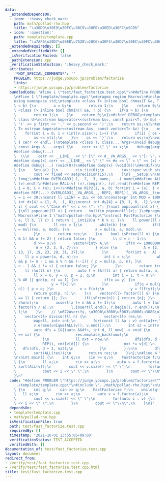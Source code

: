 ```yaml
---
data:
  _extendedDependsOn:
  - icon: ':heavy_check_mark:'
    path: math/pollad-rho.hpp
    title: "\u30DD\u30E9\u30FC\u30C9\u30FB\u30ED\u30FC\u6CD5"
  - icon: ':question:'
    path: template/template.cpp
    title: "\u7AF6\u30D7\u30ED\u7528\u30C6\u30F3\u30D7\u30EC\u30FC\u30C8"
  _extendedRequiredBy: []
  _extendedVerifiedWith: []
  _isVerificationFailed: false
  _pathExtension: cpp
  _verificationStatusIcon: ':heavy_check_mark:'
  attributes:
    '*NOT_SPECIAL_COMMENTS*': ''
    PROBLEM: https://judge.yosupo.jp/problem/factorize
    links:
    - https://judge.yosupo.jp/problem/factorize
  bundledCode: "#line 1 \"test/fast_factorize.test.cpp\"\n#define PROBLEM \"https://judge.yosupo.jp/problem/factorize\"\
    \n#line 1 \"template/template.cpp\"\n#pragma region Macros\n#include <bits/stdc++.h>\n\
    using namespace std;\ntemplate <class T> inline bool chmax(T &a, T b) {\n    if(a\
    \ < b) {\n        a = b;\n        return 1;\n    }\n    return 0;\n}\ntemplate\
    \ <class T> inline bool chmin(T &a, T b) {\n    if(a > b) {\n        a = b;\n\
    \        return 1;\n    }\n    return 0;\n}\n#ifdef DEBUG\ntemplate <class T,\
    \ class U>\nostream &operator<<(ostream &os, const pair<T, U> &p) {\n    os <<\
    \ '(' << p.first << ',' << p.second << ')';\n    return os;\n}\ntemplate <class\
    \ T> ostream &operator<<(ostream &os, const vector<T> &v) {\n    os << '{';\n\
    \    for(int i = 0; i < (int)v.size(); i++) {\n        if(i) { os << ','; }\n\
    \        os << v[i];\n    }\n    os << '}';\n    return os;\n}\nvoid debugg()\
    \ { cerr << endl; }\ntemplate <class T, class... Args>\nvoid debugg(const T &x,\
    \ const Args &... args) {\n    cerr << \" \" << x;\n    debugg(args...);\n}\n\
    #define debug(...)                                                           \
    \  \\\n    cerr << __LINE__ << \" [\" << #__VA_ARGS__ << \"]: \", debugg(__VA_ARGS__)\n\
    #define dump(x) cerr << __LINE__ << \" \" << #x << \" = \" << (x) << endl\n#else\n\
    #define debug(...) (void(0))\n#define dump(x) (void(0))\n#endif\n\nstruct Setup\
    \ {\n    Setup() {\n        cin.tie(0);\n        ios::sync_with_stdio(false);\n\
    \        cout << fixed << setprecision(15);\n    }\n} __Setup;\n\nusing ll = long\
    \ long;\n#define OVERLOAD3(_1, _2, _3, name, ...) name\n#define ALL(v) (v).begin(),\
    \ (v).end()\n#define RALL(v) (v).rbegin(), (v).rend()\n#define REP1(i, n) for(int\
    \ i = 0; i < (n); i++)\n#define REP2(i, a, b) for(int i = (a); i < int(b); i++)\n\
    #define REP(...) OVERLOAD3(__VA_ARGS__, REP2, REP1)(__VA_ARGS__)\nconst int INF\
    \ = 1 << 30;\nconst ll LLINF = 1LL << 60;\nconstexpr int MOD = 1000000007;\nconst\
    \ int dx[4] = {1, 0, -1, 0};\nconst int dy[4] = {0, 1, 0, -1};\n\nvoid Case(int\
    \ i) { cout << \"Case #\" << i << \": \"; }\nint popcount(int x) { return __builtin_popcount(x);\
    \ }\nll popcount(ll x) { return __builtin_popcountll(x); }\n#pragma endregion\
    \ Macros\n#line 1 \"math/pollad-rho.hpp\"\nstruct FastFactorize {\n    ll mul(ll\
    \ a, ll b, ll c) { return (__int128)a * b % c; }\n    ll power(ll a, ll b, ll\
    \ mod) {\n        ll res = 1;\n        while(b) {\n            if(b & 1) { res\
    \ = mul(res, a, mod); }\n            a = mul(a, a, mod);\n            b >>= 1;\n\
    \        }\n        return res;\n    }\n    bool isPrime(ll n) {\n        if(!(n\
    \ & 1) && n != 2) { return false; }\n        ll d = n - 1;\n        int s = __builtin_ctzll(d);\n\
    \        d >>= s;\n        vector<int> A;\n        if(n <= 1000000000) {\n   \
    \         A = {2, 3, 5, 7};\n        } else {\n            A = {2, 3, 5, 7, 11,\
    \ 13, 17, 19, 23, 29, 31, 37};\n        }\n        for(int a : A) {\n        \
    \    ll p = power(a, d, n);\n            int i = s;\n            while(p != 1\
    \ && p != n - 1 && a % n && (--i)) { p = mul(p, p, n); }\n            if(p !=\
    \ n - 1 && i != s) { return false; }\n        }\n        return true;\n    }\n\
    \    ll rho(ll n) {\n        auto f = [&](ll a) { return mul(a, a, n) + 1; };\n\
    \        ll x = 0, y = 0, p = 2, q;\n        int i = 1, t = 0;\n        while((t++)\
    \ % 40 || gcd(p, n) == 1) {\n            if(x == y) {\n                x = ++i;\n\
    \                y = f(x);\n            }\n            if(q = mul(p, abs(y - x),\
    \ n)) { p = q; }\n            x = f(x);\n            y = f(f(y));\n        }\n\
    \        return gcd(p, n);\n    }\n    vector<ll> factor(ll n) {\n        if(n\
    \ == 1) { return {}; }\n        if(isPrime(n)) { return {n}; }\n        ll a =\
    \ rho(n);\n        assert(a != n && a != 1);\n        auto l = factor(a), r =\
    \ factor(n / a);\n        l.insert(l.end(), r.begin(), r.end());\n        return\
    \ l;\n    }\n    // \u672Averify, \u30D0\u30B0\u3063\u3066\u308B\u304B\u3082\n\
    \    vector<ll> divisor(ll n) {\n        vector<ll> res;\n        auto v = factor(n);\n\
    \        map<ll, int> cnt;\n        for(const ll &a : v) cnt[a]++;\n        sort(ALL(v));\n\
    \        v.erase(unique(ALL(v)), v.end());\n        int sz = int(v.size());\n\n\
    \        auto dfs = [&](auto &&dfs, int d, ll now) -> void {\n            if(d\
    \ == sz) {\n                res.emplace_back(now);\n                return;\n\
    \            }\n            ll nxt = now;\n            dfs(dfs, d + 1, nxt);\n\
    \            REP(i, cnt[v[d]]) {\n                nxt *= v[d];\n             \
    \   dfs(dfs, d + 1, nxt);\n            }\n        };\n\n        dfs(dfs, 0, 1);\n\
    \        sort(ALL(res));\n        return res;\n    }\n};\n#line 4 \"test/fast_factorize.test.cpp\"\
    \n\nint main() {\n    int q;\n    cin >> q;\n    FastFactorize f;\n    while(q--)\
    \ {\n        ll a;\n        cin >> a;\n        auto v = f.factor(a);\n       \
    \ sort(ALL(v));\n        cout << v.size() << \" \";\n        for(auto i : v) {\n\
    \            cout << i << \" \";\n        }\n        cout << \"\\n\";\n    }\n\
    }\n"
  code: "#define PROBLEM \"https://judge.yosupo.jp/problem/factorize\"\n#include \"\
    ../template/template.cpp\"\n#include \"../math/pollad-rho.hpp\"\n\nint main()\
    \ {\n    int q;\n    cin >> q;\n    FastFactorize f;\n    while(q--) {\n     \
    \   ll a;\n        cin >> a;\n        auto v = f.factor(a);\n        sort(ALL(v));\n\
    \        cout << v.size() << \" \";\n        for(auto i : v) {\n            cout\
    \ << i << \" \";\n        }\n        cout << \"\\n\";\n    }\n}"
  dependsOn:
  - template/template.cpp
  - math/pollad-rho.hpp
  isVerificationFile: true
  path: test/fast_factorize.test.cpp
  requiredBy: []
  timestamp: '2021-10-01 13:55:05+09:00'
  verificationStatus: TEST_ACCEPTED
  verifiedWith: []
documentation_of: test/fast_factorize.test.cpp
layout: document
redirect_from:
- /verify/test/fast_factorize.test.cpp
- /verify/test/fast_factorize.test.cpp.html
title: test/fast_factorize.test.cpp
---
```

